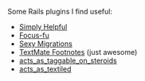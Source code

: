 Some Rails plugins I find useful:

 * <a href="http://matthewman.net/articles/2006/09/04/new-rails-feature-simply_helpful">Simply Helpful</a>
 * <a href="http://svn.depixelate.com/plugins/focus_fu/">Focus-fu</a>
 * <a href="http://require.errtheblog.com/plugins/browser/sexy_migrations/README">Sexy Migrations</a>
 * <a href="http://blog.inquirylabs.com/2006/09/28/textmate-footnotes-v16-released/">TextMate Footnotes</a> (just awesome)
 * <a href="http://agilewebdevelopment.com/plugins/acts_as_taggable_on_steroids">acts\_as\_taggable\_on\_steroids</a>
 * <a href="http://errtheblog.com/post/14">acts\_as\_textiled</a>
